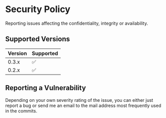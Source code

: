 # Security Policy

Reporting issues affecting the confidentiality, integrity or availability.

## Supported Versions

| Version | Supported          |
| ------- | ------------------ |
| 0.3.x   | :white_check_mark: |
| 0.2.x   | :white_check_mark: |

## Reporting a Vulnerability

Depending on your own severity rating of the issue, you can either just report a bug or send me an email to the mail address most frequently used in the commits.

